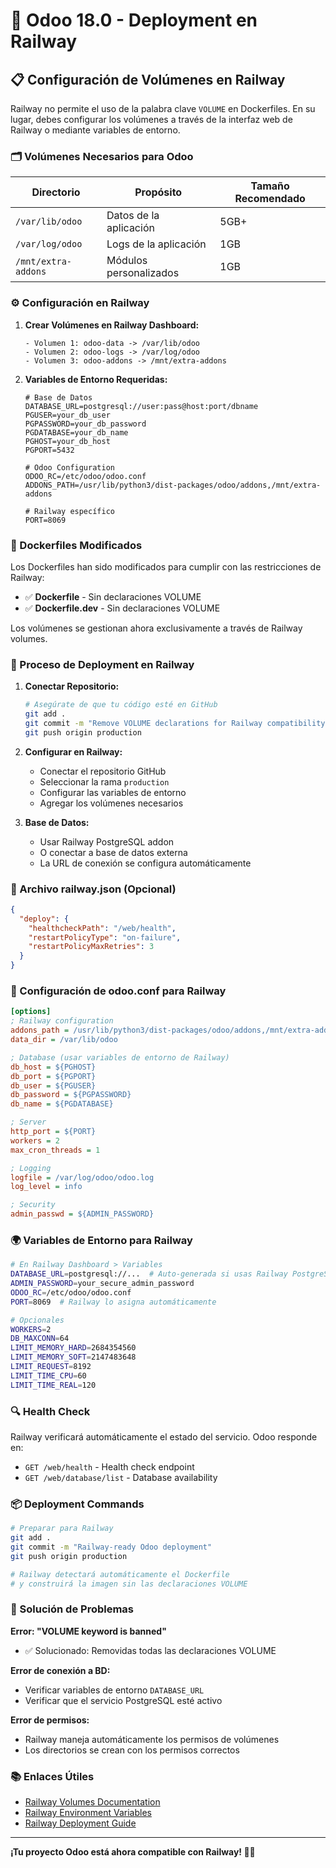 # 🚂 Odoo 18.0 - Deployment en Railway

## 📋 Configuración de Volúmenes en Railway

Railway no permite el uso de la palabra clave `VOLUME` en Dockerfiles. En su lugar, debes configurar los volúmenes a través de la interfaz web de Railway o mediante variables de entorno.

### 🗂️ Volúmenes Necesarios para Odoo

| Directorio | Propósito | Tamaño Recomendado |
|------------|-----------|-------------------|
| `/var/lib/odoo` | Datos de la aplicación | 5GB+ |
| `/var/log/odoo` | Logs de la aplicación | 1GB |
| `/mnt/extra-addons` | Módulos personalizados | 1GB |

### ⚙️ Configuración en Railway

1. **Crear Volúmenes en Railway Dashboard:**
   ```
   - Volumen 1: odoo-data -> /var/lib/odoo
   - Volumen 2: odoo-logs -> /var/log/odoo  
   - Volumen 3: odoo-addons -> /mnt/extra-addons
   ```

2. **Variables de Entorno Requeridas:**
   ```env
   # Base de Datos
   DATABASE_URL=postgresql://user:pass@host:port/dbname
   PGUSER=your_db_user
   PGPASSWORD=your_db_password
   PGDATABASE=your_db_name
   PGHOST=your_db_host
   PGPORT=5432

   # Odoo Configuration
   ODOO_RC=/etc/odoo/odoo.conf
   ADDONS_PATH=/usr/lib/python3/dist-packages/odoo/addons,/mnt/extra-addons

   # Railway específico
   PORT=8069
   ```

### 🐳 Dockerfiles Modificados

Los Dockerfiles han sido modificados para cumplir con las restricciones de Railway:

- ✅ **Dockerfile** - Sin declaraciones VOLUME
- ✅ **Dockerfile.dev** - Sin declaraciones VOLUME

Los volúmenes se gestionan ahora exclusivamente a través de Railway volumes.

### 🚀 Proceso de Deployment en Railway

1. **Conectar Repositorio:**
   ```bash
   # Asegúrate de que tu código esté en GitHub
   git add .
   git commit -m "Remove VOLUME declarations for Railway compatibility"
   git push origin production
   ```

2. **Configurar en Railway:**
   - Conectar el repositorio GitHub
   - Seleccionar la rama `production`
   - Configurar las variables de entorno
   - Agregar los volúmenes necesarios

3. **Base de Datos:**
   - Usar Railway PostgreSQL addon
   - O conectar a base de datos externa
   - La URL de conexión se configura automáticamente

### 📝 Archivo railway.json (Opcional)

```json
{
  "deploy": {
    "healthcheckPath": "/web/health",
    "restartPolicyType": "on-failure",
    "restartPolicyMaxRetries": 3
  }
}
```

### 🔧 Configuración de odoo.conf para Railway

```ini
[options]
; Railway configuration
addons_path = /usr/lib/python3/dist-packages/odoo/addons,/mnt/extra-addons
data_dir = /var/lib/odoo

; Database (usar variables de entorno de Railway)
db_host = ${PGHOST}
db_port = ${PGPORT}
db_user = ${PGUSER}
db_password = ${PGPASSWORD}
db_name = ${PGDATABASE}

; Server
http_port = ${PORT}
workers = 2
max_cron_threads = 1

; Logging
logfile = /var/log/odoo/odoo.log
log_level = info

; Security
admin_passwd = ${ADMIN_PASSWORD}
```

### 🌍 Variables de Entorno para Railway

```bash
# En Railway Dashboard > Variables
DATABASE_URL=postgresql://...  # Auto-generada si usas Railway PostgreSQL
ADMIN_PASSWORD=your_secure_admin_password
ODOO_RC=/etc/odoo/odoo.conf
PORT=8069  # Railway lo asigna automáticamente

# Opcionales
WORKERS=2
DB_MAXCONN=64
LIMIT_MEMORY_HARD=2684354560
LIMIT_MEMORY_SOFT=2147483648
LIMIT_REQUEST=8192
LIMIT_TIME_CPU=60
LIMIT_TIME_REAL=120
```

### 🔍 Health Check

Railway verificará automáticamente el estado del servicio. Odoo responde en:
- `GET /web/health` - Health check endpoint
- `GET /web/database/list` - Database availability

### 📦 Deployment Commands

```bash
# Preparar para Railway
git add .
git commit -m "Railway-ready Odoo deployment"
git push origin production

# Railway detectará automáticamente el Dockerfile
# y construirá la imagen sin las declaraciones VOLUME
```

### 🚨 Solución de Problemas

**Error: "VOLUME keyword is banned"**
- ✅ Solucionado: Removidas todas las declaraciones VOLUME

**Error de conexión a BD:**
- Verificar variables de entorno `DATABASE_URL`
- Verificar que el servicio PostgreSQL esté activo

**Error de permisos:**
- Railway maneja automáticamente los permisos de volúmenes
- Los directorios se crean con los permisos correctos

### 📚 Enlaces Útiles

- [Railway Volumes Documentation](https://docs.railway.com/reference/volumes)
- [Railway Environment Variables](https://docs.railway.com/develop/variables)
- [Railway Deployment Guide](https://docs.railway.com/deploy/deployments)

---

**¡Tu proyecto Odoo está ahora compatible con Railway! 🚂✨**
